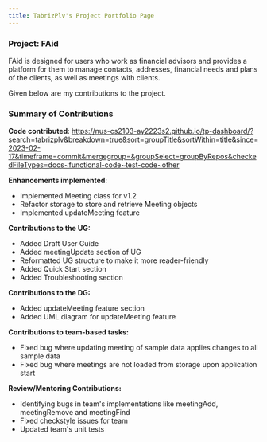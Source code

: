 ```yaml
---
title: TabrizPlv's Project Portfolio Page
---
```


### Project: FAid

FAid is designed for users who work as financial advisors and provides a platform for them to manage contacts, addresses, financial needs and plans of the clients, as well as meetings with clients.

Given below are my contributions to the project.

### Summary of Contributions

**Code contributed**:
https://nus-cs2103-ay2223s2.github.io/tp-dashboard/?search=tabrizplv&breakdown=true&sort=groupTitle&sortWithin=title&since=2023-02-17&timeframe=commit&mergegroup=&groupSelect=groupByRepos&checkedFileTypes=docs~functional-code~test-code~other

**Enhancements implemented**:

* Implemented Meeting class for v1.2
* Refactor storage to store and retrieve Meeting objects
* Implemented updateMeeting feature

**Contributions to the UG:**

* Added Draft User Guide
* Added meetingUpdate section of UG
* Reformatted UG structure to make it more reader-friendly
* Added Quick Start section
* Added Troubleshooting section

**Contributions to the DG:**

* Added updateMeeting feature section
* Added UML diagram for updateMeeting feature

**Contributions to team-based tasks:**

* Fixed bug where updating meeting of sample data applies changes to all sample data
* Fixed bug where meetings are not loaded from storage upon application start

**Review/Mentoring Contributions:**

* Identifying bugs in team's implementations like meetingAdd, meetingRemove and meetingFind
* Fixed checkstyle issues for team
* Updated team's unit tests

